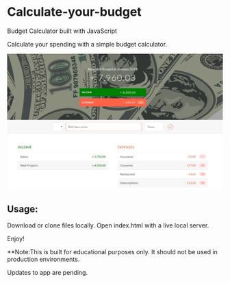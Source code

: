# Calculate-your-budget
Budget Calculator built with JavaScript

Calculate your spending with a simple budget calculator.

![Calculate Your Budget](/imgs/calculatebudget.JPG)

## Usage:
Download or clone files locally. Open index.html with a live local server.

Enjoy!

**Note:This is built for educational purposes only. It should not be used in production environments.

Updates to app are pending.

